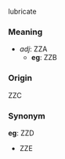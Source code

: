 lubricate
### Meaning
+ _adj_: ZZA
    + __eg__: ZZB

### Origin

ZZC

### Synonym

__eg__: ZZD

+ ZZE


